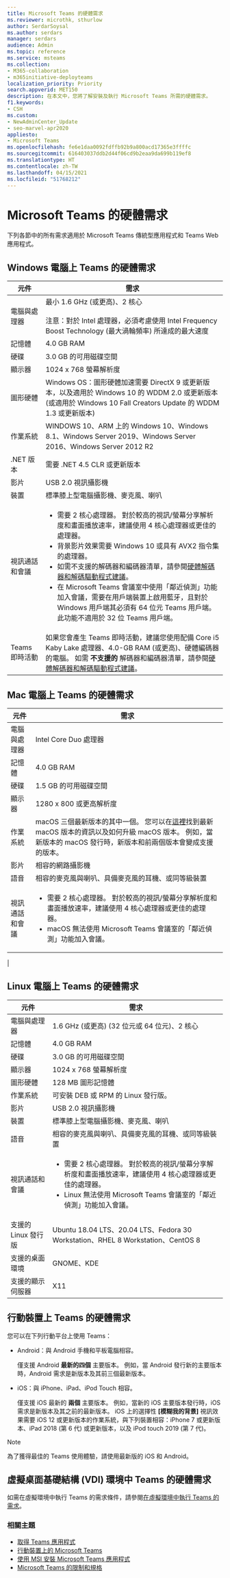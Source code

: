 ```yaml
---
title: Microsoft Teams 的硬體需求
ms.reviewer: microthk, sthurlow
author: SerdarSoysal
ms.author: serdars
manager: serdars
audience: Admin
ms.topic: reference
ms.service: msteams
ms.collection:
- M365-collaboration
- m365initiative-deployteams
localization_priority: Priority
search.appverid: MET150
description: 在本文中，您將了解安裝及執行 Microsoft Teams 所需的硬體需求。
f1.keywords:
- CSH
ms.custom:
- NewAdminCenter_Update
- seo-marvel-apr2020
appliesto:
- Microsoft Teams
ms.openlocfilehash: fe6e1daa0092fdffb92b9a800acd17365e3ffffc
ms.sourcegitcommit: 616403037ddb2d44f06cd9b2eaa9da699b119ef8
ms.translationtype: HT
ms.contentlocale: zh-TW
ms.lasthandoff: 04/15/2021
ms.locfileid: "51768212"
---
```

# <a name="hardware-requirements-for-microsoft-teams"></a>Microsoft Teams 的硬體需求

下列各節中的所有需求適用於 Microsoft Teams 傳統型應用程式和  Teams Web 應用程式。

## <a name="hardware-requirements-for-teams-on-a-windows-pc"></a>Windows 電腦上 Teams 的硬體需求

| 元件 | 需求 |
|---------|---------|
|電腦與處理器    | 最小 1.6 GHz (或更高)、2 核心<br><br>注意：對於 Intel 處理器，必須考慮使用 Intel Frequency Boost Technology (最大渦輪頻率) 所達成的最大速度         |
|記憶體     |    4.0 GB RAM     |
|硬碟    | 3.0 GB 的可用磁碟空間        |
|顯示器    |   1024 x 768 螢幕解析度 |
|圖形硬體 |  Windows OS：圖形硬體加速需要 DirectX 9 或更新版本，以及適用於 Windows 10 的 WDDM 2.0 或更新版本 (或適用於 Windows 10 Fall Creators Update 的 WDDM 1.3 或更新版本)
|作業系統  |    WINDOWS 10、ARM 上的 Windows 10、Windows 8.1、Windows Server 2019、Windows Server 2016、Windows Server 2012 R2|
|.NET 版本    |  需要 .NET 4.5 CLR 或更新版本       |
|影片    |  USB 2.0 視訊攝影機       |
|裝置    |   標準膝上型電腦攝影機、麥克風、喇叭    |
|視訊通話和會議|<ul><li>需要 2 核心處理器。 對於較高的視訊/螢幕分享解析度和畫面播放速率，建議使用 4 核心處理器或更佳的處理器。</li> <li>背景影片效果需要 Windows 10 或具有 AVX2 指令集的處理器。</li> <li>如需不支援的解碼器和編碼器清單，請參閱[硬體解碼器和解碼驅動程式建議](hardware-decoders-and-encoders.md)。</li><li>在 Microsoft Teams 會議室中使用「鄰近偵測」功能加入會議，需要在用戶端裝置上啟用藍牙，且對於 Windows 用戶端其必須有 64 位元 Teams 用戶端。 此功能不適用於 32 位 Teams 用戶端。</li></ul> |
|Teams 即時活動 | 如果您會產生 Teams 即時活動，建議您使用配備 Core i5 Kaby Lake 處理器、4.0-GB RAM (或更高)、硬體編碼器的電腦。 如需 **不支援的** 解碼器和編碼器清單，請參閱[硬體解碼器和解碼驅動程式建議](hardware-decoders-and-encoders.md)。 |

## <a name="hardware-requirements-for-teams-on-a-mac"></a>Mac 電腦上 Teams 的硬體需求

| 元件 | 需求 |
|---------|---------|
|電腦與處理器    | Intel Core Duo 處理器 |
|記憶體     |   4.0 GB RAM      |
|硬碟    |   1.5 GB 的可用磁碟空間      |
|顯示器    | 1280 x 800 或更高解析度    |
|作業系統  |    macOS 三個最新版本的其中一個。 您可以在[這裡](https://support.apple.com/zh-TW/HT201260)找到最新 macOS 版本的資訊以及如何升級 macOS 版本。 例如，當新版本的 macOS 發行時，新版本和前兩個版本會變成支援的版本。      |
|影片  |    相容的網路攝影機     |
|語音    |  相容的麥克風與喇叭、具備麥克風的耳機、或同等級裝置       |
|視訊通話和會議 | <ul><li>需要 2 核心處理器。 對於較高的視訊/螢幕分享解析度和畫面播放速率，建議使用 4 核心處理器或更佳的處理器。 </li><li>macOS 無法使用 Microsoft Teams 會議室的「鄰近偵測」功能加入會議。</li></ul>
|

## <a name="hardware-requirements-for-teams-on-linux"></a>Linux 電腦上 Teams 的硬體需求

| 元件 | 需求 |
|---------|---------|
|電腦與處理器    | 1.6 GHz (或更高) (32 位元或 64 位元)、2 核心        |
|記憶體     |    4.0 GB RAM     |
|硬碟    | 3.0 GB 的可用磁碟空間        |
|顯示器    |   1024 x 768 螢幕解析度 |
|圖形硬體 |  128 MB 圖形記憶體
|作業系統  | 可安裝 DEB 或 RPM 的 Linux 發行版。 |
|影片    |  USB 2.0 視訊攝影機       |
|裝置    |   標準膝上型電腦攝影機、麥克風、喇叭    |
|語音    |  相容的麥克風與喇叭、具備麥克風的耳機、或同等級裝置       |
|視訊通話和會議 | <ul><li>需要 2 核心處理器。 對於較高的視訊/螢幕分享解析度和畫面播放速率，建議使用 4 核心處理器或更佳的處理器。</li><li>Linux 無法使用 Microsoft Teams 會議室的「鄰近偵測」功能加入會議。</li></ul>
|支援的 Linux 發行版 | Ubuntu 18.04 LTS、20.04 LTS、Fedora 30 Workstation、RHEL 8 Workstation、CentOS 8       |
|支援的桌面環境 | GNOME、KDE       |
|支援的顯示伺服器 | X11       |

## <a name="hardware-requirements-for-teams-on-mobile-devices"></a>行動裝置上 Teams 的硬體需求

您可以在下列行動平台上使用 Teams：

- Android：與 Android 手機和平板電腦相容。

  僅支援 Android **最新的四個** 主要版本。 例如，當 Android 發行新的主要版本時，Android 需求是新版本及其前三個最新版本。

- iOS：與 iPhone、iPad、iPod Touch 相容。

  僅支援 iOS 最新的 **兩個** 主要版本。 例如，當新的 iOS 主要版本發行時，iOS 需求是新版本及其之前的最新版本。 iOS 上的選擇性 **[模糊我的背景]** 視訊效果需要 iOS 12 或更新版本的作業系統，與下列裝置相容：iPhone 7 或更新版本、iPad 2018 (第 6 代) 或更新版本，以及 iPod touch 2019 (第 7 代)。

> [!Note]
> 為了獲得最佳的 Teams 使用體驗，請使用最新版的 iOS 和 Android。

## <a name="hardware-requirements-for-teams-in-a-virtual-desktop-infrastructure-vdi-environment"></a>虛擬桌面基礎結構 (VDI) 環境中 Teams 的硬體需求

如需在虛擬環境中執行 Teams 的需求條件，請參閱[在虛擬環境中執行 Teams 的需求](teams-for-vdi.md)。

### <a name="related-topics"></a>相關主題

- [取得 Teams 應用程式](get-clients.md)
- [行動裝置上的 Microsoft Teams](https://support.office.com/article/Microsoft-Teams-on-mobile-devices-2ACBCF73-8FD4-4929-9B31-AE403B88C2D3)
- [使用 MSI 安裝 Microsoft Teams 應用程式](msi-deployment.md)
- [Microsoft Teams 的限制和規格](limits-specifications-teams.md)
